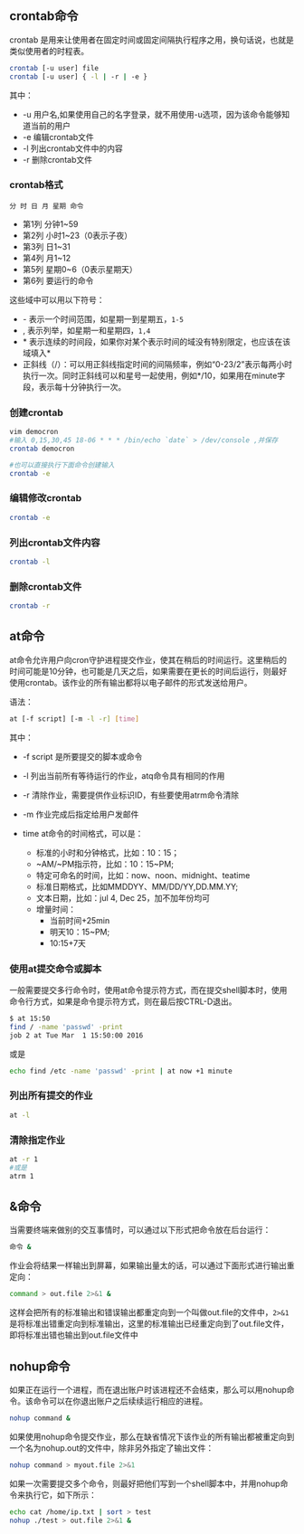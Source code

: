 ## crontab命令

crontab 是用来让使用者在固定时间或固定间隔执行程序之用，换句话说，也就是类似使用者的时程表。

```bash
crontab [-u user] file
crontab [-u user] { -l | -r | -e }
```

其中：

* -u 用户名,如果使用自己的名字登录，就不用使用-u选项，因为该命令能够知道当前的用户
* -e 编辑crontab文件
* -l 列出crontab文件中的内容
* -r 删除crontab文件

### crontab格式

`分 时 日 月 星期 命令`

* 第1列 分钟1~59
* 第2列 小时1~23（0表示子夜）
* 第3列 日1~31
* 第4列 月1~12
* 第5列 星期0~6（0表示星期天）
* 第6列 要运行的命令

这些域中可以用以下符号：

* \- 表示一个时间范围，如星期一到星期五，`1-5`
* , 表示列举，如星期一和星期四，`1,4`
* \* 表示连续的时间段，如果你对某个表示时间的域没有特别限定，也应该在该域填入*
* 正斜线（/）：可以用正斜线指定时间的间隔频率，例如“0-23/2”表示每两小时执行一次。同时正斜线可以和星号一起使用，例如*/10，如果用在minute字段，表示每十分钟执行一次。

### 创建crontab

```bash
vim democron
#输入 0,15,30,45 18-06 * * * /bin/echo `date` > /dev/console ,并保存
crontab democron

#也可以直接执行下面命令创建输入
crontab -e
```

### 编辑修改crontab

```bash
crontab -e
```

### 列出crontab文件内容

```bash
crontab -l
```

### 删除crontab文件

```bash
crontab -r
```

## at命令

at命令允许用户向cron守护进程提交作业，使其在稍后的时间运行。这里稍后的时间可能是10分钟，也可能是几天之后，如果需要在更长的时间后运行，则最好使用crontab。该作业的所有输出都将以电子邮件的形式发送给用户。

语法：

```bash
at [-f script] [-m -l -r] [time]
```

其中：

* -f script 是所要提交的脚本或命令
* -l 列出当前所有等待运行的作业，atq命令具有相同的作用
* -r 清除作业，需要提供作业标识ID，有些要使用atrm命令清除
* -m 作业完成后指定给用户发邮件
* time at命令的时间格式，可以是：

    * 标准的小时和分钟格式，比如：10：15；
    * ~AM/~PM指示符，比如：10：15~PM;
    * 特定可命名的时间，比如：now、noon、midnight、teatime
    * 标准日期格式，比如MMDDYY、MM/DD/YY,DD.MM.YY;
    * 文本日期，比如：jul 4, Dec 25，加不加年份均可
    * 增量时间：
        * 当前时间+25min
        * 明天10：15~PM;
        * 10:15+7天

### 使用at提交命令或脚本

一般需要提交多行命令时，使用at命令提示符方式，而在提交shell脚本时，使用命令行方式，如果是命令提示符方式，则在最后按CTRL-D退出。

```bash
$ at 15:50
find / -name 'passwd' -print
job 2 at Tue Mar  1 15:50:00 2016
```

或是

```bash
echo find /etc -name 'passwd' -print | at now +1 minute
```

### 列出所有提交的作业

```bash
at -l
```

### 清除指定作业

```bash
at -r 1
#或是
atrm 1
```

## &命令

当需要终端来做别的交互事情时，可以通过以下形式把命令放在后台运行：

```bash
命令 &
```

作业会将结果一样输出到屏幕，如果输出量太的话，可以通过下面形式进行输出重定向：

```bash
command > out.file 2>&1 &
```

这样会把所有的标准输出和错误输出都重定向到一个叫做out.file的文件中，`2>&1`是将标准出错重定向到标准输出，这里的标准输出已经重定向到了out.file文件，即将标准出错也输出到out.file文件中

## nohup命令

如果正在运行一个进程，而在退出账户时该进程还不会结束，那么可以用nohup命令。该命令可以在你退出账户之后续续运行相应的进程。

```bash
nohup command &
```

如果使用nohup命令提交作业，那么在缺省情况下该作业的所有输出都被重定向到一个名为nohup.out的文件中，除非另外指定了输出文件：

```bash
nohup command > myout.file 2>&1
```

如果一次需要提交多个命令，则最好把他们写到一个shell脚本中，并用nohup命令来执行它，如下所示：

```bash
echo cat /home/ip.txt | sort > test
nohup ./test > out.file 2>&1 &
```


